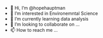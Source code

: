 - 👋 Hi, I’m @hopehauptman
- 👀 I’m interested in Environemntal Science
- 🌱 I’m currently learning data analysis
- 💞️ I’m looking to collaborate on ...
- 📫 How to reach me ...

<!---
hopehauptman/hopehauptman is a ✨ special ✨ repository because its `README.md` (this file) appears on your GitHub profile.
You can click the Preview link to take a look at your changes.
--->
